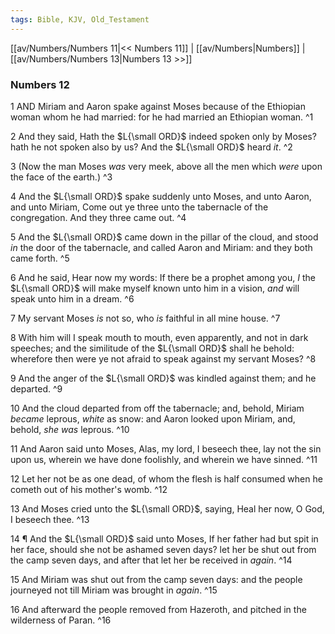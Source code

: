 ```yaml
---
tags: Bible, KJV, Old_Testament
---
```


[[av/Numbers/Numbers 11|<< Numbers 11]] | [[av/Numbers|Numbers]] | [[av/Numbers/Numbers 13|Numbers 13 >>]]

### Numbers 12

1 AND Miriam and Aaron spake against Moses because of the Ethiopian woman whom he had married: for he had married an Ethiopian woman. ^1

2 And they said, Hath the $L{\small ORD}$ indeed spoken only by Moses? hath he not spoken also by us? And the $L{\small ORD}$ heard _it_. ^2

3 (Now the man Moses _was_ very meek, above all the men which _were_ upon the face of the earth.) ^3

4 And the $L{\small ORD}$ spake suddenly unto Moses, and unto Aaron, and unto Miriam, Come out ye three unto the tabernacle of the congregation. And they three came out. ^4

5 And the $L{\small ORD}$ came down in the pillar of the cloud, and stood _in_ the door of the tabernacle, and called Aaron and Miriam: and they both came forth. ^5

6 And he said, Hear now my words: If there be a prophet among you, _I_ the $L{\small ORD}$ will make myself known unto him in a vision, _and_ will speak unto him in a dream. ^6

7 My servant Moses _is_ not so, who _is_ faithful in all mine house. ^7

8 With him will I speak mouth to mouth, even apparently, and not in dark speeches; and the similitude of the $L{\small ORD}$ shall he behold: wherefore then were ye not afraid to speak against my servant Moses? ^8

9 And the anger of the $L{\small ORD}$ was kindled against them; and he departed. ^9

10 And the cloud departed from off the tabernacle; and, behold, Miriam _became_ leprous, _white_ as snow: and Aaron looked upon Miriam, and, behold, _she_ _was_ leprous. ^10

11 And Aaron said unto Moses, Alas, my lord, I beseech thee, lay not the sin upon us, wherein we have done foolishly, and wherein we have sinned. ^11

12 Let her not be as one dead, of whom the flesh is half consumed when he cometh out of his mother's womb. ^12

13 And Moses cried unto the $L{\small ORD}$, saying, Heal her now, O God, I beseech thee. ^13

14 ¶ And the $L{\small ORD}$ said unto Moses, If her father had but spit in her face, should she not be ashamed seven days? let her be shut out from the camp seven days, and after that let her be received in _again_. ^14

15 And Miriam was shut out from the camp seven days: and the people journeyed not till Miriam was brought in _again_. ^15

16 And afterward the people removed from Hazeroth, and pitched in the wilderness of Paran. ^16
